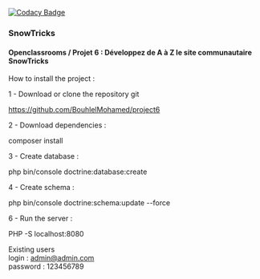 
[![Codacy Badge](https://api.codacy.com/project/badge/Grade/beecef206178435a9fc711f5062f7334)](https://app.codacy.com/manual/BouhlelMohamed/project6?utm_source=github.com&utm_medium=referral&utm_content=BouhlelMohamed/project6&utm_campaign=Badge_Grade_Dashboard)
<h3>SnowTricks</h3>

<h4>Openclassrooms / Projet 6 : Développez de A à Z le site communautaire SnowTricks</h4>

How to install the project : 

1 - Download or clone the repository git

https://github.com/BouhlelMohamed/project6

2 - Download dependencies :

composer install

3 - Create database :

php bin/console doctrine:database:create

4 - Create schema :

php bin/console doctrine:schema:update --force

6 - Run the server :

PHP -S localhost:8080

Existing users<br>
login    : admin@admin.com  	          
password : 123456789
	
